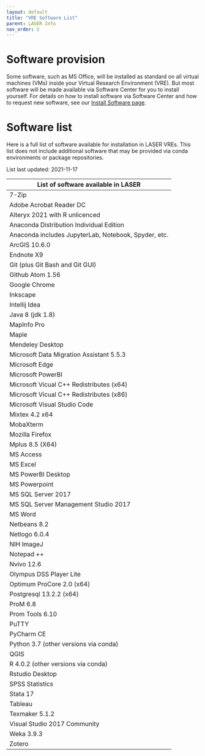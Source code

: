 ```yaml
---
layout: default
title: "VRE Software List"
parent: LASER Info
nav_order: 2
---
```


# Software provision

Some software, such as MS Office, will be installed as standard on all virtual machines (VMs) inside your Virtual Research Environment (VRE). But most software will be made available via Software Center for you to install yourself. For details on how to install software via Software Center and how to request new software, see our [Install Software page](../laser_how_to/install_software.html).

# Software list

Here is a full list of software available for installation in LASER VREs. This list does not include additional software that may be provided via conda environments or package repositories.

List last updated: 2021-11-17

|List of software available in LASER|
|---|
|7-Zip|
|Adobe Acrobat Reader DC|
|Alteryx 2021 with R unlicenced|
|Anaconda Distribution Individual Edition|
|Anaconda includes JupyterLab, Notebook, Spyder, etc.|
|ArcGIS 10.6.0|
|Endnote X9|
|Git (plus Git Bash and Git GUI)|
|Github Atom 1.56| 
|Google Chrome|
|Inkscape|
|Intellij Idea|
|Java 8 (jdk 1.8)|
|MapInfo Pro|
|Maple|
|Mendeley Desktop| 
|Microsoft Data Migration Assistant 5.5.3| 
|Microsoft Edge|
|Microsoft PowerBI| 
|Microsoft Vicual C++ Redistributes (x64)|
|Microsoft Vicual C++ Redistributes (x86)|
|Microsoft Visual Studio Code| 
|Mixtex 4.2 x64|
|MobaXterm|
|Mozilla Firefox|
|Mplus 8.5 (X64)| 
|MS Access|
|MS Excel|
|MS PowerBI Desktop|
|MS Powerpoint|
|MS SQL Server 2017|
|MS SQL Server Management Studio 2017|
|MS Word|
|Netbeans 8.2|
|Netlogo 6.0.4|
|NIH ImageJ|
|Notepad ++|
|Nvivo 12.6|
|Olympus DSS Player Lite| 
|Optimum ProCore 2.0 (x64)| 
|Postgresql 13.2.2 (x64)| 
|ProM 6.8|
|Prom Tools 6.10| 
|PuTTY|
|PyCharm CE|
|Python 3.7 (other versions via conda)|
|QGIS|
|R 4.0.2 (other versions via conda)|
|Rstudio Desktop|
|SPSS Statistics|
|Stata 17|
|Tableau|
|Texmaker 5.1.2| 
|Visual Studio 2017 Community |
|Weka 3.9.3|
|Zotero|

